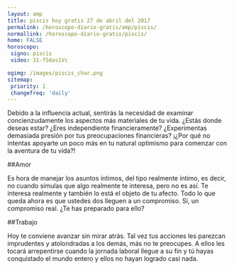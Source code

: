 ```yaml
---
layout: amp
title: piscis hoy gratis 27 de abril del 2017 
permalink: /horoscopo-diario-gratis/amp/piscis/
normallink: /horoscopo-diario-gratis/piscis/
home: FALSE
horoscopo:
 signo: piscis
 video: 31-fSdas1Vc

ogimg: /images/piscis_char.png
sitemap:
 priority: 1
 changefreq: 'daily'
---
```



Debido a la influencia actual, sentirás la necesidad de examinar concienzudamente los aspectos más materiales de tu vida. ¿Estás donde deseas estar? ¿Eres independiente financieramente? ¿Experimentas demasiada presión por tus preocupaciones financieras? ¡¿Por qué no intentas apoyarte un poco más en tu natural optimismo para comenzar con la aventura de tu vida?!

##Amor

Es hora de manejar los asuntos íntimos, del tipo realmente íntimo, es decir, no cuando simulas que algo realmente te interesa, pero no es así. Te interesa realmente y también lo está el objeto de tu afecto. Todo lo que queda ahora es que ustedes dos lleguen a un compromiso. Sí, un compromiso real. ¿Te has preparado para ello?

##Trabajo

Hoy te conviene avanzar sin mirar atrás. Tal vez tus acciones les parezcan imprudentes y atolondradas a los demás, más no te preocupes. A ellos les tocará arrepentirse cuando la jornada laboral llegue a su fin y tú hayas conquistado el mundo entero y ellos no hayan logrado casi nada.